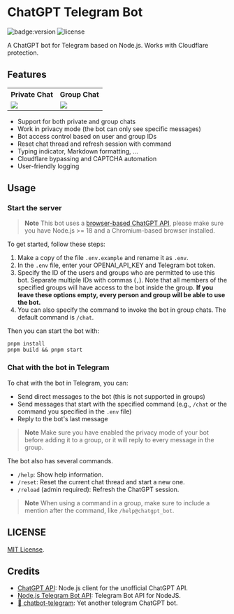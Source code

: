 # ChatGPT Telegram Bot

![badge:version](https://img.shields.io/badge/version-1.0.5-brightgreen)
![license](https://img.shields.io/badge/license-MIT-green)

A ChatGPT bot for Telegram based on Node.js. Works with Cloudflare protection.

## Features

<table>
  <tr>
    <th>Private Chat</th>
    <th>Group Chat</th>
  </tr>
  <tr>
    <td><img src="./assets/private_chat.jpg" /></td>
    <td><img src="./assets/group_chat.jpg" /></td>
  </tr>
</table>

- Support for both private and group chats
- Work in privacy mode (the bot can only see specific messages)
- Bot access control based on user and group IDs
- Reset chat thread and refresh session with command
- Typing indicator, Markdown formatting, ...
- Cloudflare bypassing and CAPTCHA automation
- User-friendly logging

## Usage

### Start the server

> **Note** This bot uses a [browser-based ChatGPT API](https://github.com/transitive-bullshit/chatgpt-api), please make sure you have Node.js >= 18 and a Chromium-based browser installed.

To get started, follow these steps:

1. Make a copy of the file `.env.example` and rename it as `.env`.
2. In the `.env` file, enter your OPENAI_API_KEY and Telegram bot token. 
3. Specify the ID of the users and groups who are permitted to use this bot. Separate multiple IDs with commas (`,`). Note that all members of the specified groups will have access to the bot inside the group. **If you leave these options empty, every person and group will be able to use the bot.**
4. You can also specify the command to invoke the bot in group chats. The default command is `/chat`.

Then you can start the bot with:

```shell
pnpm install
pnpm build && pnpm start
```

### Chat with the bot in Telegram

To chat with the bot in Telegram, you can:

- Send direct messages to the bot (this is not supported in groups)
- Send messages that start with the specified command (e.g., `/chat` or the command you specified in the `.env` file)
- Reply to the bot's last message

> **Note** Make sure you have enabled the privacy mode of your bot before adding it to a group, or it will reply to every message in the group.

The bot also has several commands.

- `/help`: Show help information.
- `/reset`: Reset the current chat thread and start a new one.
- `/reload` (admin required): Refresh the ChatGPT session.

> **Note** When using a command in a group, make sure to include a mention after the command, like `/help@chatgpt_bot`.

## LICENSE

[MIT License](LICENSE).

## Credits

- [ChatGPT API](https://github.com/transitive-bullshit/chatgpt-api): Node.js client for the unofficial ChatGPT API.
- [Node.js Telegram Bot API](https://github.com/yagop/node-telegram-bot-api): Telegram Bot API for NodeJS.
- [🤖️ chatbot-telegram](https://github.com/Ciyou/chatbot-telegram): Yet another telegram ChatGPT bot.
